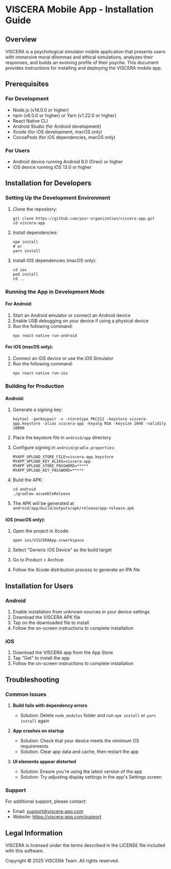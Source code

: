 # VISCERA Mobile App - Installation Guide

## Overview

VISCERA is a psychological simulator mobile application that presents users with immersive moral dilemmas and ethical simulations, analyzes their responses, and builds an evolving profile of their psyche. This document provides instructions for installing and deploying the VISCERA mobile app.

## Prerequisites

### For Development

- Node.js (v14.0.0 or higher)
- npm (v6.0.0 or higher) or Yarn (v1.22.0 or higher)
- React Native CLI
- Android Studio (for Android development)
- Xcode (for iOS development, macOS only)
- CocoaPods (for iOS dependencies, macOS only)

### For Users

- Android device running Android 8.0 (Oreo) or higher
- iOS device running iOS 13.0 or higher

## Installation for Developers

### Setting Up the Development Environment

1. Clone the repository:
   ```
   git clone https://github.com/your-organization/viscera-app.git
   cd viscera-app
   ```

2. Install dependencies:
   ```
   npm install
   # or
   yarn install
   ```

3. Install iOS dependencies (macOS only):
   ```
   cd ios
   pod install
   cd ..
   ```

### Running the App in Development Mode

#### For Android:

1. Start an Android emulator or connect an Android device
2. Enable USB debugging on your device if using a physical device
3. Run the following command:
   ```
   npx react-native run-android
   ```

#### For iOS (macOS only):

1. Connect an iOS device or use the iOS Simulator
2. Run the following command:
   ```
   npx react-native run-ios
   ```

### Building for Production

#### Android:

1. Generate a signing key:
   ```
   keytool -genkeypair -v -storetype PKCS12 -keystore viscera-app.keystore -alias viscera-app -keyalg RSA -keysize 2048 -validity 10000
   ```

2. Place the keystore file in `android/app` directory

3. Configure signing in `android/gradle.properties`:
   ```
   MYAPP_UPLOAD_STORE_FILE=viscera-app.keystore
   MYAPP_UPLOAD_KEY_ALIAS=viscera-app
   MYAPP_UPLOAD_STORE_PASSWORD=*****
   MYAPP_UPLOAD_KEY_PASSWORD=*****
   ```

4. Build the APK:
   ```
   cd android
   ./gradlew assembleRelease
   ```

5. The APK will be generated at `android/app/build/outputs/apk/release/app-release.apk`

#### iOS (macOS only):

1. Open the project in Xcode:
   ```
   open ios/VISCERAApp.xcworkspace
   ```

2. Select "Generic iOS Device" as the build target

3. Go to Product > Archive

4. Follow the Xcode distribution process to generate an IPA file

## Installation for Users

### Android

1. Enable installation from unknown sources in your device settings
2. Download the VISCERA APK file
3. Tap on the downloaded file to install
4. Follow the on-screen instructions to complete installation

### iOS

1. Download the VISCERA app from the App Store
2. Tap "Get" to install the app
3. Follow the on-screen instructions to complete installation

## Troubleshooting

### Common Issues

1. **Build fails with dependency errors**
   - Solution: Delete `node_modules` folder and run `npm install` or `yarn install` again

2. **App crashes on startup**
   - Solution: Check that your device meets the minimum OS requirements
   - Solution: Clear app data and cache, then restart the app

3. **UI elements appear distorted**
   - Solution: Ensure you're using the latest version of the app
   - Solution: Try adjusting display settings in the app's Settings screen

### Support

For additional support, please contact:
- Email: support@viscera-app.com
- Website: https://viscera-app.com/support

## Legal Information

VISCERA is licensed under the terms described in the LICENSE file included with this software.

Copyright © 2025 VISCERA Team. All rights reserved.
